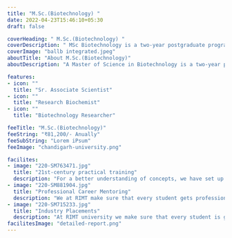 ```yaml
---
title: "M.Sc.(Biotechnology) "
date: 2022-04-23T15:46:10+05:30
draft: false

coverHeading: " M.Sc.(Biotechnology) "
coverDescription: " MSc Biotechnology is a two-year postgraduate programme that focuses on advanced knowledge of biological and chemical applications in technology, design, and engineering. The study of the use of living organisms to make bio-products is covered in the MSc Biotechnology programme. "
coverImage: "ballb integrated.jpeg"
aboutTitle: "About M.Sc.(Biotechnology)"
aboutDescription: "A Master of Science in Biotechnology is a two-year postgraduate programme in the field of science. Immunology, Environmental Biotechnology, Advanced Biological Chemistry, Molecular Biology, and Animal Biotechnology are among the topics covered in the course. Any student who has finished a B.Sc. in any specialisation with a cumulative grade point average of 50% or higher is eligible to enrol in the programme. In recent years, biotechnology has become one of the most popular scientific courses among students. Engineering and science students are increasingly interested in Industrial and Medical Biotechnology courses."

features:
- icon: ""
  title: "Sr. Associate Scientist"
- icon: ""
  title: "Research Biochemist"
- icon: ""
  title: "Biotechnology Researcher"

feeTitle: "M.Sc.(Biotechnology)"
feeString: "₹81,200/- Anually"
feeSubString: "Lorem iPsum"
feeImage: "chandigarh-university.png"

facilites:
- image: "220-SM763471.jpg"
  title: "21st-century practical training"
  description: "For a better understanding of concepts, we have set up advanced 21st-century tools equipped with advanced training methods so that students can learn every concept practically in a better way."
- image: "220-SM881904.jpg"
  title: "Professional Career Mentoring"
  description: "We at RIMT make sure that every student gets professional career mentoring from the industry experts to set career targets & for this we have created a career & placement cell too."
- image: "220-SM715233.jpg"
  title: "Industry Placements"
  description: "At RIMT university we make sure that every student is getting placed, each year more than 500 companies visit the campus of RIMT to hire our brightest of the talents"
facilitesImage: "detailed-report.png"
---
```


